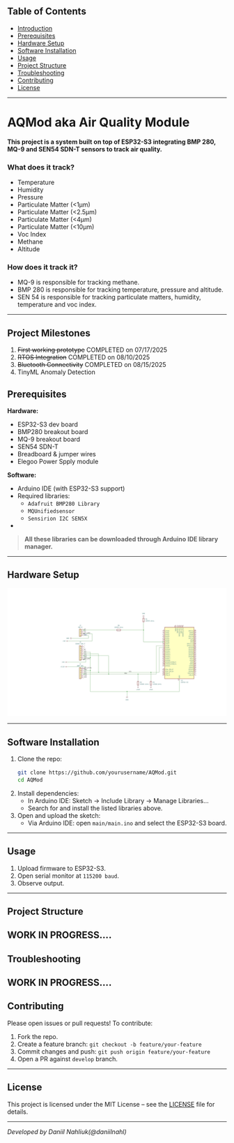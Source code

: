 &#x20;

## Table of Contents

- [Introduction](#aqmod-aka-air-quality-module)
- [Prerequisites](#prerequisites)
- [Hardware Setup](#hardware-setup)
- [Software Installation](#software-installation)
- [Usage](#usage)
- [Project Structure](#project-structure)
- [Troubleshooting](#troubleshooting)
- [Contributing](#contributing)
- [License](#license)

---

# AQMod aka Air Quality Module

**This project is a system built on top of ESP32-S3 integrating BMP 280, MQ-9 and SEN54 SDN-T sensors to track air quality.**

### What does it track?

- Temperature
- Humidity
- Pressure
- Particulate Matter (<1µm)
- Particulate Matter (<2.5µm)
- Particulate Matter (<4µm)
- Particulate Matter (<10µm)
- Voc Index
- Methane
- Altitude

### How does it track it?

- MQ-9 is responsible for tracking methane.
- BMP 280 is responsible for tracking temperature, pressure and altitude.
- SEN 54 is responsible for tracking particulate matters, humidity, temperature and voc index.

---
## Project Milestones

1. ~~First working prototype~~ COMPLETED on 07/17/2025
2. ~~RTOS Integration~~ COMPLETED on 08/10/2025
3. ~~Bluetooth Connectivity~~ COMPLETED on 08/15/2025
4. TinyML Anomaly Detection

## Prerequisites

**Hardware:**

- ESP32-S3 dev board
- BMP280 breakout board
- MQ-9 breakout board
- SEN54 SDN-T
- Breadboard & jumper wires
- Elegoo Power Spply module

**Software:**

- Arduino IDE (with ESP32-S3 support)
- Required libraries:
  - `Adafruit BMP280 Library`
  - `MQUnifiedsensor`
  - `Sensirion I2C SEN5X`
- 

> **All these libraries can be downloaded through Arduino IDE library manager.**

---

## Hardware Setup
![Schematic](misc/AQModSchematic.JPG)

---

## Software Installation

1. Clone the repo:
   ```bash
   git clone https://github.com/yourusername/AQMod.git
   cd AQMod
   ```
2. Install dependencies:
   - In Arduino IDE: Sketch → Include Library → Manage Libraries…
   - Search for and install the listed libraries above.
3. Open and upload the sketch:
   - Via Arduino IDE: open `main/main.ino` and select the ESP32-S3 board.
---

## Usage

1. Upload firmware to ESP32-S3.
2. Open serial monitor at `115200 baud`.
3. Observe output.
---

## Project Structure

**WORK IN PROGRESS....**
---

## Troubleshooting

**WORK IN PROGRESS....**
---

## Contributing

Please open issues or pull requests! To contribute:

1. Fork the repo.
2. Create a feature branch: `git checkout -b feature/your-feature`
3. Commit changes and push: `git push origin feature/your-feature`
4. Open a PR against `develop` branch.

---

## License

This project is licensed under the MIT License – see the [LICENSE](LICENSE) file for details.

---

*Developed by Daniil Nahliuk(@daniilnahl)*




